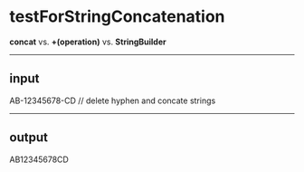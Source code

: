 # testForStringConcatenation
**concat** vs. **+(operation)** vs. **StringBuilder**

---
input
---

AB-12345678-CD
// delete hyphen and concate strings

---
output
---

AB12345678CD
